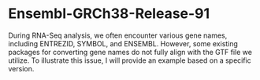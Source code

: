 # Ensembl-GRCh38-Release-91
During RNA-Seq analysis, we often encounter various gene names, including ENTREZID, SYMBOL, and ENSEMBL. However, some existing packages for converting gene names do not fully align with the GTF file we utilize. To illustrate this issue, I will provide an example based on a specific version.
